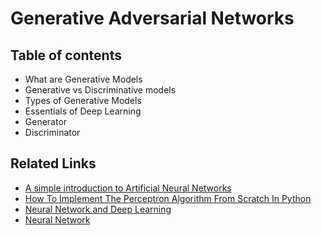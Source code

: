 # Generative Adversarial Networks 

## Table of contents
- What are Generative Models
- Generative vs Discriminative models
- Types of Generative Models
- Essentials of Deep Learning
- Generator
- Discriminator 

## Related Links

- [A simple introduction to Artificial Neural Networks](https://bernardmarr.com/default.asp?contentID=1568)
- [How To Implement The Perceptron Algorithm From Scratch In Python](https://machinelearningmastery.com/implement-perceptron-algorithm-scratch-python/)
- [Neural Network and Deep Learning](http://neuralnetworksanddeeplearning.com/index.html)
- [Neural Network](http://colah.github.io)

